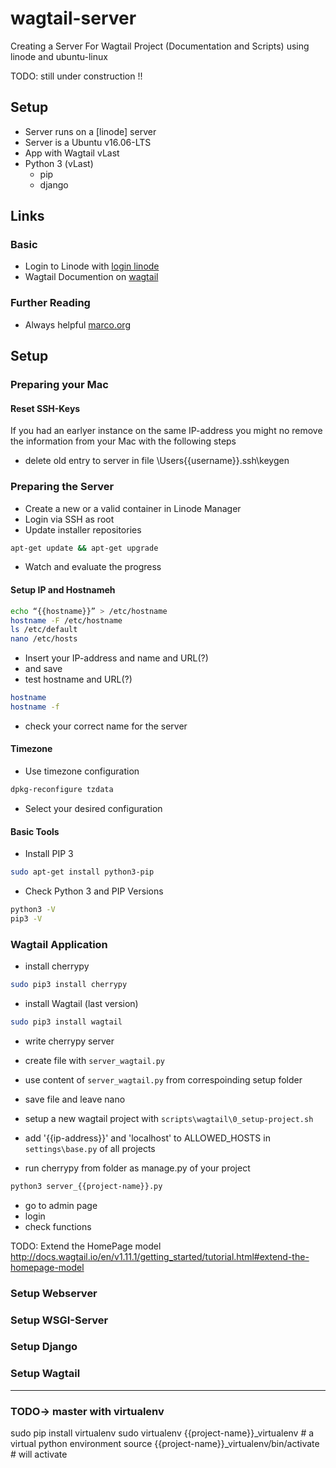 # wagtail-server
Creating a Server For Wagtail Project (Documentation and Scripts) using linode and ubuntu-linux 

TODO: still under construction !!

## Setup
- Server runs on a [linode] server
- Server is a Ubuntu v16.06-LTS
- App with Wagtail  vLast
- Python 3 (vLast)
  - pip
  - django

## Links
### Basic
- Login to Linode with [login linode]
- Wagtail Documention on [wagtail]

### Further Reading
- Always helpful [marco.org]

## Setup
### Preparing your Mac
#### Reset SSH-Keys
If you had an earlyer instance on the same IP-address you might no remove the information from your Mac with the following steps
- delete old entry to server in file \Users\{{username}}\.ssh\keygen


### Preparing the Server
- Create a new or a valid container in Linode Manager
- Login via SSH as root
- Update installer repositories 
```bash
apt-get update && apt-get upgrade
```
- Watch and evaluate the progress

#### Setup IP and Hostnameh
```bash
echo “{{hostname}}” > /etc/hostname
hostname -F /etc/hostname
ls /etc/default
nano /etc/hosts
```
- Insert your IP-address and name and URL(?) 
- and save
- test hostname and URL(?)
```bash
hostname
hostname -f
```
- check your correct name for the server

#### Timezone
- Use timezone configuration
```bash
dpkg-reconfigure tzdata
```
- Select your desired configuration

#### Basic Tools
- Install PIP 3
```bash
sudo apt-get install python3-pip
```

- Check  Python 3 and PIP Versions
```bash
python3 -V
pip3 -V
```

### Wagtail Application
- install cherrypy
```bash
sudo pip3 install cherrypy
```
- install Wagtail (last version)
```bash
sudo pip3 install wagtail
```
- write cherrypy server 
- create file with `server_wagtail.py`
- use content of `server_wagtail.py` from correspoinding setup folder
- save file and leave nano

- setup a new wagtail project with `scripts\wagtail\0_setup-project.sh`
- add '{{ip-address}}' and 'localhost' to ALLOWED_HOSTS in ```settings\base.py``` of all projects
- run cherrypy from folder as manage.py of your project
```bash
python3 server_{{project-name}}.py
```
- go to admin page 
- login 
- check functions


TODO: Extend the HomePage model http://docs.wagtail.io/en/v1.11.1/getting_started/tutorial.html#extend-the-homepage-model


### Setup Webserver
### Setup WSGI-Server
### Setup Django 
### Setup Wagtail

----
[login linode]:https://manager.linode.com
[marco.org]: https://marco.org
[wagtail]: https://wagtail.io

### TODO-> master with virtualenv
sudo pip install virtualenv
sudo virtualenv {{project-name}}_virtualenv # a virtual python environment 
source {{project-name}}_virtualenv/bin/activate # will activate 

